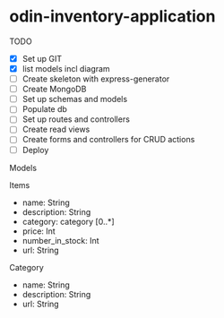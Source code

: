 # odin-inventory-application

TODO

- [x] Set up GIT
- [x] list models incl diagram
- [ ] Create skeleton with express-generator
- [ ] Create MongoDB
- [ ] Set up schemas and models
- [ ] Populate db
- [ ] Set up routes and controllers
- [ ] Create read views
- [ ] Create forms and controllers for CRUD actions
- [ ] Deploy

Models

Items

- name: String
- description: String
- category: category [0..*]
- price: Int
- number_in_stock: Int
- url: String

Category

- name: String
- description: String
- url: String
